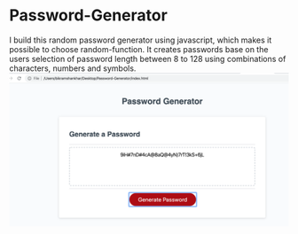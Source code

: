 # Password-Generator
I build this random password generator using javascript, which makes it possible to choose random-function. It  creates passwords base on the users selection of password length between 8 to 128 using combinations of characters, numbers and symbols. 
<img src="passwordG.png2" alt="">
<img src="passwordG.png3" alt="">
<img src="passwordG.png" alt="">



